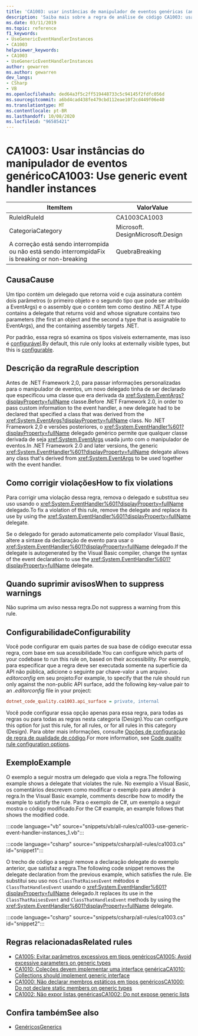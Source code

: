 ```yaml
---
title: 'CA1003: usar instâncias de manipulador de eventos genéricas (análise de código)'
description: 'Saiba mais sobre a regra de análise de código CA1003: usar instâncias de manipulador de eventos genéricas'
ms.date: 03/11/2019
ms.topic: reference
f1_keywords:
- UseGenericEventHandlerInstances
- CA1003
helpviewer_keywords:
- CA1003
- UseGenericEventHandlerInstances
author: gewarren
ms.author: gewarren
dev_langs:
- CSharp
- VB
ms.openlocfilehash: ded64a3f5c2ff519448733c5c94145f2fdfc056d
ms.sourcegitcommit: a6bd4cad438fe479cbd112eae10f2cd449f06e40
ms.translationtype: MT
ms.contentlocale: pt-BR
ms.lasthandoff: 10/08/2020
ms.locfileid: "96585421"
---
```

# <a name="ca1003-use-generic-event-handler-instances"></a><span data-ttu-id="75759-103">CA1003: Usar instâncias do manipulador de eventos genérico</span><span class="sxs-lookup"><span data-stu-id="75759-103">CA1003: Use generic event handler instances</span></span>

| <span data-ttu-id="75759-104">Item</span><span class="sxs-lookup"><span data-stu-id="75759-104">Item</span></span>                                     | <span data-ttu-id="75759-105">Valor</span><span class="sxs-lookup"><span data-stu-id="75759-105">Value</span></span>            |
|------------------------------------------|------------------|
| <span data-ttu-id="75759-106">RuleId</span><span class="sxs-lookup"><span data-stu-id="75759-106">RuleId</span></span>                                   | <span data-ttu-id="75759-107">CA1003</span><span class="sxs-lookup"><span data-stu-id="75759-107">CA1003</span></span>           |
| <span data-ttu-id="75759-108">Categoria</span><span class="sxs-lookup"><span data-stu-id="75759-108">Category</span></span>                                 | <span data-ttu-id="75759-109">Microsoft. Design</span><span class="sxs-lookup"><span data-stu-id="75759-109">Microsoft.Design</span></span> |
| <span data-ttu-id="75759-110">A correção está sendo interrompida ou não está sendo interrompida</span><span class="sxs-lookup"><span data-stu-id="75759-110">Fix is breaking or non-breaking</span></span> | <span data-ttu-id="75759-111">Quebra</span><span class="sxs-lookup"><span data-stu-id="75759-111">Breaking</span></span>         |

## <a name="cause"></a><span data-ttu-id="75759-112">Causa</span><span class="sxs-lookup"><span data-stu-id="75759-112">Cause</span></span>

<span data-ttu-id="75759-113">Um tipo contém um delegado que retorna void e cuja assinatura contém dois parâmetros (o primeiro objeto e o segundo tipo que pode ser atribuído a EventArgs) e o assembly que o contém tem como destino .NET.</span><span class="sxs-lookup"><span data-stu-id="75759-113">A type contains a delegate that returns void and whose signature contains two parameters (the first an object and the second a type that is assignable to EventArgs), and the containing assembly targets .NET.</span></span>

<span data-ttu-id="75759-114">Por padrão, essa regra só examina os tipos visíveis externamente, mas isso é [configurável](#configurability).</span><span class="sxs-lookup"><span data-stu-id="75759-114">By default, this rule only looks at externally visible types, but this is [configurable](#configurability).</span></span>

## <a name="rule-description"></a><span data-ttu-id="75759-115">Descrição da regra</span><span class="sxs-lookup"><span data-stu-id="75759-115">Rule description</span></span>

<span data-ttu-id="75759-116">Antes de .NET Framework 2,0, para passar informações personalizadas para o manipulador de eventos, um novo delegado tinha de ser declarado que especificou uma classe que era derivada da <xref:System.EventArgs?displayProperty=fullName> classe.</span><span class="sxs-lookup"><span data-stu-id="75759-116">Before .NET Framework 2.0, in order to pass custom information to the event handler, a new delegate had to be declared that specified a class that was derived from the <xref:System.EventArgs?displayProperty=fullName> class.</span></span> <span data-ttu-id="75759-117">No .NET Framework 2,0 e versões posteriores, o <xref:System.EventHandler%601?displayProperty=fullName> delegado genérico permite que qualquer classe derivada de seja <xref:System.EventArgs> usada junto com o manipulador de eventos.</span><span class="sxs-lookup"><span data-stu-id="75759-117">In .NET Framework 2.0 and later versions, the generic <xref:System.EventHandler%601?displayProperty=fullName> delegate allows any class that's derived from <xref:System.EventArgs> to be used together with the event handler.</span></span>

## <a name="how-to-fix-violations"></a><span data-ttu-id="75759-118">Como corrigir violações</span><span class="sxs-lookup"><span data-stu-id="75759-118">How to fix violations</span></span>

<span data-ttu-id="75759-119">Para corrigir uma violação dessa regra, remova o delegado e substitua seu uso usando o <xref:System.EventHandler%601?displayProperty=fullName> delegado.</span><span class="sxs-lookup"><span data-stu-id="75759-119">To fix a violation of this rule, remove the delegate and replace its use by using the <xref:System.EventHandler%601?displayProperty=fullName> delegate.</span></span>

<span data-ttu-id="75759-120">Se o delegado for gerado automaticamente pelo compilador Visual Basic, altere a sintaxe da declaração de evento para usar o <xref:System.EventHandler%601?displayProperty=fullName> delegado.</span><span class="sxs-lookup"><span data-stu-id="75759-120">If the delegate is autogenerated by the Visual Basic compiler, change the syntax of the event declaration to use the <xref:System.EventHandler%601?displayProperty=fullName> delegate.</span></span>

## <a name="when-to-suppress-warnings"></a><span data-ttu-id="75759-121">Quando suprimir avisos</span><span class="sxs-lookup"><span data-stu-id="75759-121">When to suppress warnings</span></span>

<span data-ttu-id="75759-122">Não suprima um aviso nessa regra.</span><span class="sxs-lookup"><span data-stu-id="75759-122">Do not suppress a warning from this rule.</span></span>

## <a name="configurability"></a><span data-ttu-id="75759-123">Configurabilidade</span><span class="sxs-lookup"><span data-stu-id="75759-123">Configurability</span></span>

<span data-ttu-id="75759-124">Você pode configurar em quais partes de sua base de código executar essa regra, com base em sua acessibilidade.</span><span class="sxs-lookup"><span data-stu-id="75759-124">You can configure which parts of your codebase to run this rule on, based on their accessibility.</span></span> <span data-ttu-id="75759-125">Por exemplo, para especificar que a regra deve ser executada somente na superfície da API não pública, adicione o seguinte par chave-valor a um arquivo *. editorconfig* em seu projeto:</span><span class="sxs-lookup"><span data-stu-id="75759-125">For example, to specify that the rule should run only against the non-public API surface, add the following key-value pair to an *.editorconfig* file in your project:</span></span>

```ini
dotnet_code_quality.ca1003.api_surface = private, internal
```

<span data-ttu-id="75759-126">Você pode configurar essa opção apenas para essa regra, para todas as regras ou para todas as regras nesta categoria (Design).</span><span class="sxs-lookup"><span data-stu-id="75759-126">You can configure this option for just this rule, for all rules, or for all rules in this category (Design).</span></span> <span data-ttu-id="75759-127">Para obter mais informações, consulte [Opções de configuração de regra de qualidade de código](../code-quality-rule-options.md).</span><span class="sxs-lookup"><span data-stu-id="75759-127">For more information, see [Code quality rule configuration options](../code-quality-rule-options.md).</span></span>

## <a name="example"></a><span data-ttu-id="75759-128">Exemplo</span><span class="sxs-lookup"><span data-stu-id="75759-128">Example</span></span>

<span data-ttu-id="75759-129">O exemplo a seguir mostra um delegado que viola a regra.</span><span class="sxs-lookup"><span data-stu-id="75759-129">The following example shows a delegate that violates the rule.</span></span> <span data-ttu-id="75759-130">No exemplo a Visual Basic, os comentários descrevem como modificar o exemplo para atender à regra.</span><span class="sxs-lookup"><span data-stu-id="75759-130">In the Visual Basic example, comments describe how to modify the example to satisfy the rule.</span></span> <span data-ttu-id="75759-131">Para o exemplo de C#, um exemplo a seguir mostra o código modificado.</span><span class="sxs-lookup"><span data-stu-id="75759-131">For the C# example, an example follows that shows the modified code.</span></span>

:::code language="vb" source="snippets/vb/all-rules/ca1003-use-generic-event-handler-instances_1.vb":::

:::code language="csharp" source="snippets/csharp/all-rules/ca1003.cs" id="snippet1":::

<span data-ttu-id="75759-132">O trecho de código a seguir remove a declaração delegate do exemplo anterior, que satisfaz a regra.</span><span class="sxs-lookup"><span data-stu-id="75759-132">The following code snippet removes the delegate declaration from the previous example, which satisfies the rule.</span></span> <span data-ttu-id="75759-133">Ele substitui seu uso nos `ClassThatRaisesEvent` métodos e `ClassThatHandlesEvent` usando o <xref:System.EventHandler%601?displayProperty=fullName> delegado.</span><span class="sxs-lookup"><span data-stu-id="75759-133">It replaces its use in the `ClassThatRaisesEvent` and `ClassThatHandlesEvent` methods by using the <xref:System.EventHandler%601?displayProperty=fullName> delegate.</span></span>

:::code language="csharp" source="snippets/csharp/all-rules/ca1003.cs" id="snippet2":::

## <a name="related-rules"></a><span data-ttu-id="75759-134">Regras relacionadas</span><span class="sxs-lookup"><span data-stu-id="75759-134">Related rules</span></span>

- [<span data-ttu-id="75759-135">CA1005: Evitar parâmetros excessivos em tipos genéricos</span><span class="sxs-lookup"><span data-stu-id="75759-135">CA1005: Avoid excessive parameters on generic types</span></span>](ca1005.md)
- [<span data-ttu-id="75759-136">CA1010: Coleções devem implementar uma interface genérica</span><span class="sxs-lookup"><span data-stu-id="75759-136">CA1010: Collections should implement generic interface</span></span>](ca1010.md)
- [<span data-ttu-id="75759-137">CA1000: Não declarar membros estáticos em tipos genéricos</span><span class="sxs-lookup"><span data-stu-id="75759-137">CA1000: Do not declare static members on generic types</span></span>](ca1000.md)
- [<span data-ttu-id="75759-138">CA1002: Não expor listas genéricas</span><span class="sxs-lookup"><span data-stu-id="75759-138">CA1002: Do not expose generic lists</span></span>](ca1002.md)

## <a name="see-also"></a><span data-ttu-id="75759-139">Confira também</span><span class="sxs-lookup"><span data-stu-id="75759-139">See also</span></span>

- [<span data-ttu-id="75759-140">Genéricos</span><span class="sxs-lookup"><span data-stu-id="75759-140">Generics</span></span>](../../../csharp/programming-guide/generics/index.md)
